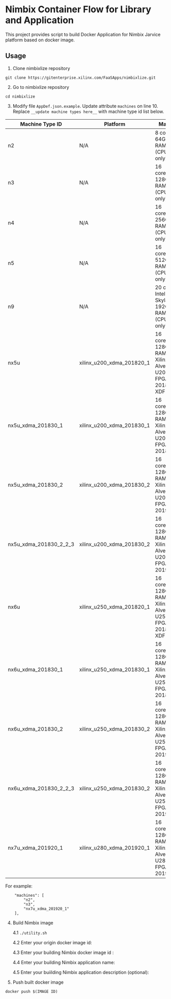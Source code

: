 # Nimbix Container Flow for Library and Application

This project provides script to build Docker Application for Nimbix Jarvice platform based on docker image. 

## Usage

1. Clone nimbixlize repository

```
git clone https://gitenterprise.xilinx.com/FaaSApps/nimbixlize.git
```

2. Go to nimbixlize repository

```
cd nimbixlize
```

3. Modify file `AppDef.json.example`. Update attribute `machines` on line 10. Replace `__update machine types here__` with machine type id list below. 

Machine Type ID | Platform | Mark
------------- | -------- | -------
n2 | N/A | 8 core, 64GB RAM (CPU only)
n3 | N/A | 16 core, 128GB RAM (CPU only)
n4 | N/A | 16 core, 256GB RAM (CPU only)
n5 | N/A | 16 core, 512GB RAM (CPU only)
n9 | N/A | 20 core Intel Skylake, 192GB RAM (CPU only)
nx5u | xilinx_u200_xdma_201820_1 | 16 core, 128GB RAM, Xilinx Alveo U200 FPGA 2018.2 XDF 
nx5u_xdma_201830_1 | xilinx_u200_xdma_201830_1 | 16 core, 128GB RAM, Xilinx Alveo U200 FPGA 2018.3
nx5u_xdma_201830_2 | xilinx_u200_xdma_201830_2 | 16 core, 128GB RAM, Xilinx Alveo U200 FPGA 2019.1
nx5u_xdma_201830_2_2_3 | xilinx_u200_xdma_201830_2 | 16 core, 128GB RAM, Xilinx Alveo U200 FPGA 2019.2
nx6u | xilinx_u250_xdma_201820_1 | 16 core, 128GB RAM, Xilinx Alveo U250 FPGA 2018.2 XDF 
nx6u_xdma_201830_1 | xilinx_u250_xdma_201830_1 | 16 core, 128GB RAM, Xilinx Alveo U250 FPGA 2018.3
nx6u_xdma_201830_2 | xilinx_u250_xdma_201830_2 | 16 core, 128GB RAM, Xilinx Alveo U250 FPGA 2019.1
nx6u_xdma_201830_2_2_3 | xilinx_u250_xdma_201830_2 | 16 core, 128GB RAM, Xilinx Alveo U250 FPGA 2019.2
nx7u_xdma_201920_1 | xilinx_u280_xdma_201920_1 | 16 core, 128GB RAM, Xilinx Alveo U280 FPGA 2019.2

For example:
```
    "machines": [
        "n2",
        "n3",
        "nx7u_xdma_201920_1"
    ],
```

4. Build Nimbix image

	4.1 `./utility.sh`

	4.2 Enter your origin docker image id: 

	4.3 Enter your building Nimbix docker image id : 

	4.4 Enter your building Nimbix application name: 

	4.5 Enter your buiilding Nimbix application description (optional):

5. Push built docker image

```
docker push $(IMAGE ID)
```
